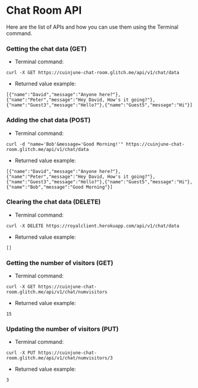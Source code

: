 # Chat Room API

Here are the list of APIs and how you can use them using the Terminal command.

### Getting the chat data (GET)

* Terminal command: 
```
curl -X GET https://cuinjune-chat-room.glitch.me/api/v1/chat/data
```
* Returned value example: 
```
[{"name":"David","message":"Anyone here?"},{"name":"Peter","message":"Hey David, How's it going?"},{"name":"Guest3","message":"Hello?"},{"name":"Guest5","message":"Hi"}]
```

### Adding the chat data (POST)

* Terminal command:
```
curl -d "name='Bob'&message='Good Morning!'" https://cuinjune-chat-room.glitch.me/api/v1/chat/data
```

* Returned value example: 
```
[{"name":"David","message":"Anyone here?"},{"name":"Peter","message":"Hey David, How's it going?"},{"name":"Guest3","message":"Hello?"},{"name":"Guest5","message":"Hi"}, {"name":"Bob","message":"Good Morning"}]
```

### Clearing the chat data (DELETE)

* Terminal command:
```
curl -X DELETE https://royalclient.herokuapp.com/api/v1/chat/data
```

* Returned value example: 
```
[]
```

### Getting the number of visitors (GET)

* Terminal command:
```
curl -X GET https://cuinjune-chat-room.glitch.me/api/v1/chat/numvisitors
```

* Returned value example: 
```
15
```

### Updating the number of visitors (PUT)

* Terminal command:
```
curl -X PUT https://cuinjune-chat-room.glitch.me/api/v1/chat/numvisitors/3
```

* Returned value example: 
```
3
```
